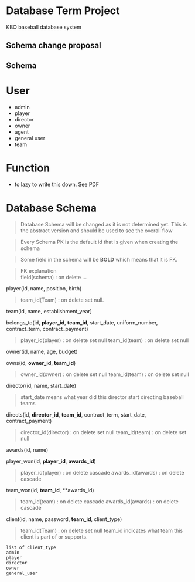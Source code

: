 # Database Term Project

KBO baseball database system

Schema change proposal
--------

Schema
------------

# User
- admin
- player
- director
- owner
- agent
- general user
- team

# Function
- to lazy to write this down. See PDF

# Database Schema
> Database Schema will be changed as it is not determined yet.
> This is the abstract version and should be used to see the overall flow

> Every Schema PK is the default id that is given when creating the schema

> Some field in the schema will be **BOLD** which means that it is FK.<br>

> FK explanation<br>
> field(schema) : on delete ...

player(id, name, position, birth)
> team_id(Team) : on delete set null.

team(id, name, establishment_year)

belongs_to(id, **player_id**, **team_id**, start_date, uniform_number, contract_term, contract_payment)
> player_id(player) : on delete set null
> team_id(team) : on delete set null

owner(id, name, age, budget)

owns(id, **owner_id**, **team_id**)
> owner_id(owner) : on delete set null
> team_id(team) : on delete set null

director(id, name, start_date) 
> start_date means what year did this director start directing baseball teams

directs(id, **director_id**, **team_id**, contract_term, start_date, contract_payment)
> director_id(director) : on delete set null
> team_id(team) : on delete set null

awards(id, name)

player_won(id, **player_id**, **awards_id**)
> player_id(player) : on delete cascade
> awards_id(awards) : on delete cascade

team_won(id, **team_id**, **awards_id)
> team_id(team) : on delete cascade
> awards_id(awards) : on delete cascade

client(id, name, password, **team_id**, client_type)
> team_id(Team) : on delete set null
> team_id indicates what team this client is part of or supports.
> 
```
list of client_type
admin
player
director
owner
general_user
```




